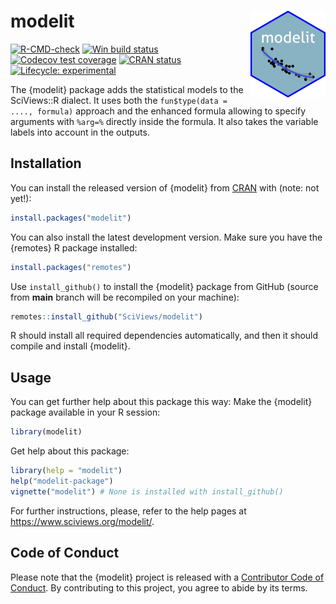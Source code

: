 # modelit <a href='https://www.sciviews.org/modelit'><img src="man/figures/logo.png" align="right" height="139"/></a>

<!-- badges: start -->

[![R-CMD-check](https://github.com/SciViews/modelit/workflows/R-CMD-check/badge.svg)](https://github.com/SciViews/modelit/actions) [![Win build status](https://ci.appveyor.com/api/projects/status/github/SciViews/modelit?branch=main&svg=true)](https://ci.appveyor.com/project/phgrosjean/modelit) [![Codecov test coverage](https://codecov.io/gh/SciViews/modelit/branch/main/graph/badge.svg)](https://codecov.io/gh/SciViews/modelit?branch=main) [![CRAN status](https://www.r-pkg.org/badges/version/modelit)](https://CRAN.R-project.org/package=modelit) [![Lifecycle: experimental](https://img.shields.io/badge/lifecycle-experimental-orange.svg)](https://lifecycle.r-lib.org/articles/stages.html#experimental)

<!-- badges: end -->

The {modelit} package adds the statistical models to the SciViews::R dialect. It uses both the `fun$type(data = ...., formula)` approach and the enhanced formula allowing to specify arguments with `%arg=%` directly inside the formula. It also takes the variable labels into account in the outputs.

## Installation

You can install the released version of {modelit} from [CRAN](https://CRAN.R-project.org) with (note: not yet!):

``` r
install.packages("modelit")
```

You can also install the latest development version. Make sure you have the {remotes} R package installed:

``` r
install.packages("remotes")
```

Use `install_github()` to install the {modelit} package from GitHub (source from **main** branch will be recompiled on your machine):

``` r
remotes::install_github("SciViews/modelit")
```

R should install all required dependencies automatically, and then it should compile and install {modelit}.

## Usage

You can get further help about this package this way: Make the {modelit} package available in your R session:

``` r
library(modelit)
```

Get help about this package:

``` r
library(help = "modelit")
help("modelit-package")
vignette("modelit") # None is installed with install_github()
```

For further instructions, please, refer to the help pages at <https://www.sciviews.org/modelit/>.

## Code of Conduct

Please note that the {modelit} project is released with a [Contributor Code of Conduct](https://contributor-covenant.org/version/2/0/CODE_OF_CONDUCT.html). By contributing to this project, you agree to abide by its terms.
